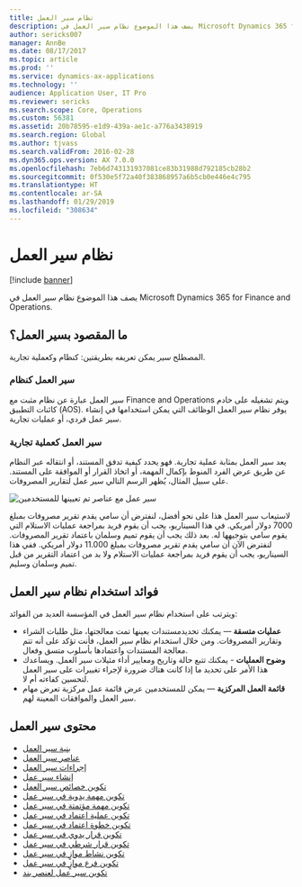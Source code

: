 ```yaml
---
title: نظام سير العمل
description: يصف هذا الموضوع نظام سير العمل في Microsoft Dynamics 365 for Finance and Operations.
author: sericks007
manager: AnnBe
ms.date: 08/17/2017
ms.topic: article
ms.prod: ''
ms.service: dynamics-ax-applications
ms.technology: ''
audience: Application User, IT Pro
ms.reviewer: sericks
ms.search.scope: Core, Operations
ms.custom: 56381
ms.assetid: 20b78595-e1d9-439a-ae1c-a776a3438919
ms.search.region: Global
ms.author: tjvass
ms.search.validFrom: 2016-02-28
ms.dyn365.ops.version: AX 7.0.0
ms.openlocfilehash: 7eb6d743131937081ce83b31988d792185cb28b2
ms.sourcegitcommit: 0f530e5f72a40f383868957a6b5cb0e446e4c795
ms.translationtype: HT
ms.contentlocale: ar-SA
ms.lasthandoff: 01/29/2019
ms.locfileid: "308634"
---
```

# <a name="workflow-system"></a>نظام سير العمل

[!include [banner](../includes/banner.md)]

يصف هذا الموضوع نظام سير العمل في Microsoft Dynamics 365 for Finance and Operations.

## <a name="what-is-workflow"></a>ما المقصود بسير العمل؟

المصطلح *سير* يمكن تعريفه بطريقتين: كنظام وكعملية تجارية.

### <a name="workflow-is-a-system"></a>سير العمل كنظام

سير العمل عبارة عن نظام مثبت مع Finance and Operations ويتم تشغيله على خادم كائنات التطبيق‬ (AOS). يوفر نظام سير العمل الوظائف التي يمكن استخدامها في إنشاء سير عمل فردي، أو عمليات تجارية.

### <a name="workflow-is-a-business-process"></a>سير العمل كعملية تجارية

يعد سير العمل بمثابة عملية تجارية. فهو يحدد كيفية تدفق المستند، أو انتقاله عبر النظام عن طريق عرض الفرد المنوط بإكمال المهمة، أو اتخاذ القرار أو الموافقة على المستند. على سبيل المثال، يُظهر الرسم التالي سير عمل لتقارير المصروفات.

![سير عمل مع عناصر تم تعيينها للمستخدمين](./media/workflow_user.gif)

لاستيعاب سير العمل هذا على نحو أفضل، لنفترض أن سامي يقدم تقرير مصروفات بمبلغ 7000 دولار أمريكي. في هذا السيناريو، يجب أن يقوم فريد بمراجعة عمليات الاستلام التي يقوم سامي بتوجيهها له. بعد ذلك يجب أن يقوم تميم وسلمان باعتماد تقرير المصروفات. لنفترض الآن أن سامي يقدم تقرير مصروفات بمبلغ 11.000 دولار أمريكي. ففي هذا السيناريو، يجب أن يقوم فريد بمراجعة عمليات الاستلام ولا بد من اعتماد التقرير من قبل تميم وسلمان وسليم.

## <a name="benefits-of-using-the-workflow-system"></a> فوائد استخدام نظام سير العمل

ويترتب على استخدام نظام سير العمل في المؤسسة العديد من الفوائد:

- **عمليات متسقة** — يمكنك تحديدمستندات بعينها تمت معالجتها، مثل طلبات الشراء وتقارير المصروفات. ومن خلال استخدام نظام سير العمل، فأنت تؤكد على أنه تتم معالجة المستندات واعتمادها بأسلوب متسق وفعال.
- **وضوح العمليات** - يمكنك تتبع حالة وتاريخ ومعايير أداء مثيلات سير العمل. ويساعدك هذا الأمر على تحديد ما إذا كانت هناك ضرورة لإجراء تغييرات على سير العمل لتحسين كفاءته أم لا.
- **قائمة العمل المركزية** — يمكن للمستخدمين عرض قائمة عمل مركزية تعرض مهام سير العمل والموافقات المعينة لهم.


## <a name="workflow-content"></a>محتوى سير العمل

+ [بنية سير العمل](workflow-system-architecture.md)
+ [عناصر سير العمل](workflow-elements.md)
+ [إجراءات سير العمل](workflow-actions.md)
+ [إنشاء سير عمل](create-workflow.md)
+ [تكوين خصائص سير العمل](configure-workflow-properties.md)
+ [تكوين مهمة يدوية في سير عمل‬](configure-manual-task-workflow.md)
+ [تكوين مهمة مؤتمتة في سير عمل‬](configure-automated-task-workflow.md)
+ [تكوين عملية اعتماد في سير عمل](configure-approval-process-workflow.md)
+ [تكوين خطوة اعتماد في سير عمل](configure-approval-step-workflow.md)
+ [تكوين قرار يدوي في سير عمل](configure-manual-decision-workflow.md)
+ [تكوين قرار شرطي في سير عمل‬](configure-conditional-decision-workflow.md)
+ [تكوين نشاط موازٍ في سير عمل](configure-parallel-activity-workflow.md)
+ [تكوين فرع موازٍ في سير عمل](configure-parallel-branch-workflow.md)
+ [تكوين سير عمل لعنصر بند](configure-line-item-workflow.md)
